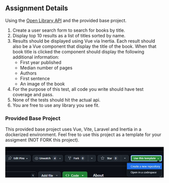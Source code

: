 ## Assignment Details


Using the [Open Library API](https://openlibrary.org/developers/api)
and the provided base project.

1. Create a user search form to search for books by title. 
1. Display top 10 results as a list of titles sorted by name.
1. Results should be displayed using Vue via Inertia.  Each result should also be a Vue component that display the title of the book.  When that book title is clicked the component should display the following additional information:
    - First year published
    - Median number of pages
    - Authors
    - First sentence 
    - An image of the book  
1. For the purpose of this test, all code you write should have test coverage and pass.
1. None of the tests should hit the actual api.
1. You are free to use any library you see fit.


### Provided Base Project
This provided base project uses Vue, Vite, Laravel and Inertia in a dockerized environment.
Feel free to use this project as a template for your assigment (NOT FORK this project).

![Template](./readme/template.jpg)
